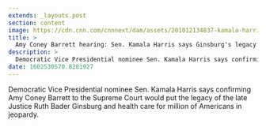 ```yaml
--- 
extends: _layouts.post 
section: content 
image: https://cdn.cnn.com/cnnnext/dam/assets/201012134837-kamala-harris-10122020-super-tease.jpg 
title: > 
  Amy Coney Barrett hearing: Sen. Kamala Harris says Ginsburg's legacy is in jeopardy 
description: > 
  Democratic Vice Presidential nominee Sen. Kamala Harris says confirming Amy Coney Barrett to the Supreme Court would put the legacy of the late Justice Ruth Bader Ginsburg and health care for million of Americans in jeopardy. 
date: 1602530570.8281927 
--- 
```

Democratic Vice Presidential nominee Sen. Kamala Harris says confirming Amy Coney Barrett to the Supreme Court would put the legacy of the late Justice Ruth Bader Ginsburg and health care for million of Americans in jeopardy.